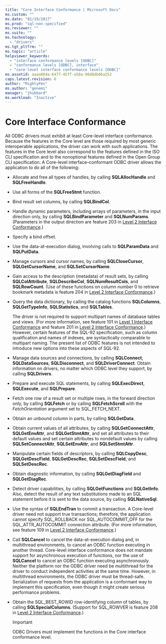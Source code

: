 ```yaml
---
title: "Core Interface Conformance | Microsoft Docs"
ms.custom: ""
ms.date: "01/19/2017"
ms.prod: "sql-non-specified"
ms.reviewer: ""
ms.suite: ""
ms.technology: 
  - "drivers"
ms.tgt_pltfrm: ""
ms.topic: "article"
helpviewer_keywords: 
  - "interface conformance levels [ODBC]"
  - "conformance levels [ODBC], interface"
  - "core-level interface conformance levels [ODBC]"
ms.assetid: aaaa864a-6477-45ff-a50a-96d8db66a252
caps.latest.revision: 6
author: "MightyPen"
ms.author: "genemi"
manager: "jhubbard"
ms.workload: "Inactive"
---
```

# Core Interface Conformance
All ODBC drivers must exhibit at least Core-level interface conformance. Because the features in the Core level are those required by most generic interoperable applications, the driver can work with such applications. The features in the Core level also correspond to the features defined in the ISO CLI specification and to the nonoptional features defined in the Open Group CLI specification. A Core-level interface–conformant ODBC driver allows the application to do all of the following:  
  
-   Allocate and free all types of handles, by calling **SQLAllocHandle** and **SQLFreeHandle**.  
  
-   Use all forms of the **SQLFreeStmt** function.  
  
-   Bind result set columns, by calling **SQLBindCol**.  
  
-   Handle dynamic parameters, including arrays of parameters, in the input direction only, by calling **SQLBindParameter** and **SQLNumParams**. (Parameters in the output direction are feature 203 in [Level 2 Interface Conformance](../../../odbc/reference/develop-app/level-2-interface-conformance.md).)  
  
-   Specify a bind offset.  
  
-   Use the data-at-execution dialog, involving calls to **SQLParamData** and **SQLPutData**.  
  
-   Manage cursors and cursor names, by calling **SQLCloseCursor**, **SQLGetCursorName**, and **SQLSetCursorName**.  
  
-   Gain access to the description (metadata) of result sets, by calling **SQLColAttribute**, **SQLDescribeCol**, **SQLNumResultCols**, and **SQLRowCount**. (Use of these functions on column number 0 to retrieve bookmark metadata is feature 204 in [Level 2 Interface Conformance](../../../odbc/reference/develop-app/level-2-interface-conformance.md).)  
  
-   Query the data dictionary, by calling the catalog functions **SQLColumns**, **SQLGetTypeInfo**, **SQLStatistics**, and **SQLTables**.  
  
     The driver is not required to support multipart names of database tables and views. (For more information, see feature 101 in [Level 1 Interface Conformance](../../../odbc/reference/develop-app/level-1-interface-conformance.md) and feature 201 in [Level 2 Interface Conformance](../../../odbc/reference/develop-app/level-2-interface-conformance.md).) However, certain features of the SQL-92 specification, such as column qualification and names of indexes, are syntactically comparable to multipart naming. The present list of ODBC features is not intended to introduce new options into these aspects of SQL-92.  
  
-   Manage data sources and connections, by calling **SQLConnect**, **SQLDataSources**, **SQLDisconnect**, and **SQLDriverConnect**. Obtain information on drivers, no matter which ODBC level they support, by calling **SQLDrivers**.  
  
-   Prepare and execute SQL statements, by calling **SQLExecDirect**, **SQLExecute**, and **SQLPrepare**.  
  
-   Fetch one row of a result set or multiple rows, in the forward direction only, by calling **SQLFetch** or by calling **SQLFetchScroll** with the *FetchOrientation* argument set to SQL_FETCH_NEXT.  
  
-   Obtain an unbound column in parts, by calling **SQLGetData**.  
  
-   Obtain current values of all attributes, by calling **SQLGetConnectAttr**, **SQLGetEnvAttr**, and **SQLGetStmtAttr**, and set all attributes to their default values and set certain attributes to nondefault values by calling **SQLSetConnectAttr**, **SQLSetEnvAttr**, and **SQLSetStmtAttr**.  
  
-   Manipulate certain fields of descriptors, by calling **SQLCopyDesc**, **SQLGetDescField**, **SQLGetDescRec**, **SQLSetDescField**, and **SQLSetDescRec**.  
  
-   Obtain diagnostic information, by calling **SQLGetDiagField** and **SQLGetDiagRec**.  
  
-   Detect driver capabilities, by calling **SQLGetFunctions** and **SQLGetInfo**. Also, detect the result of any text substitutions made to an SQL statement before it is sent to the data source, by calling **SQLNativeSql**.  
  
-   Use the syntax of **SQLEndTran** to commit a transaction. A Core-level driver need not support true transactions; therefore, the application cannot specify SQL_ROLLBACK nor SQL_AUTOCOMMIT_OFF for the SQL_ATTR_AUTOCOMMIT connection attribute. (For more information, see feature 109 in [Level 2 Interface Conformance](../../../odbc/reference/develop-app/level-2-interface-conformance.md).)  
  
-   Call **SQLCancel** to cancel the data-at-execution dialog and, in multithread environments, to cancel an ODBC function executing in another thread. Core-level interface conformance does not mandate support for asynchronous execution of functions, nor the use of **SQLCancel** to cancel an ODBC function executing asynchronously. Neither the platform nor the ODBC driver need be multithread for the driver to conduct independent activities at the same time. However, in multithread environments, the ODBC driver must be thread-safe. Serialization of requests from the application is a conformant way to implement this specification, even though it might create serious performance problems.  
  
-   Obtain the SQL_BEST_ROWID row-identifying column of tables, by calling **SQLSpecialColumns**. (Support for SQL_ROWVER is feature 208 in [Level 2 Interface Conformance](../../../odbc/reference/develop-app/level-2-interface-conformance.md).)  
  
    > [!IMPORTANT]  
    >  ODBC Drivers must implement the functions in the Core interface conformance level.
